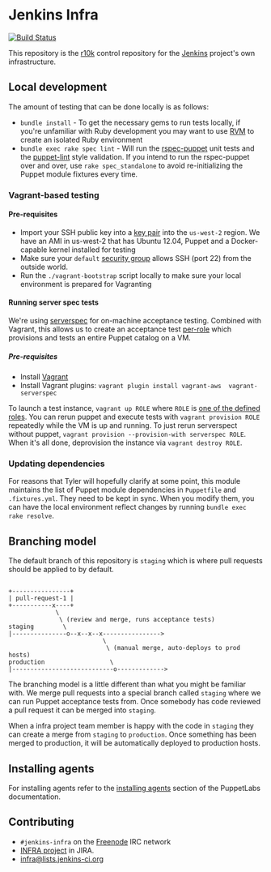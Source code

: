 # Jenkins Infra

[![Build
Status](https://jenkins.ci.cloudbees.com/buildStatus/icon?job=infra/jenkins-infra)](https://jenkins.ci.cloudbees.com/job/infra/job/jenkins-infra/)

This repository is the [r10k](https://github.com/adrienthebo/r10k) control
repository for the [Jenkins](https://jenkins-ci.org) project's own
infrastructure.

## Local development

The amount of testing that can be done locally is as follows:

 * `bundle install` - To get the necessary gems to run tests locally, if you're
   unfamiliar with Ruby development you may want to use [RVM](http://rvm.io/)
   to create an isolated Ruby environment
 * `bundle exec rake spec lint` - Will run the
   [rspec-puppet](http://rspec-puppet) unit tests and the
   [puppet-lint](http://puppet-lint.com) style validation. If you intend to run
   the rspec-puppet over and over, use `rake spec_standalone` to avoid
   re-initializing the Puppet module fixtures every time.

### Vagrant-based testing

#### Pre-requisites

 * Import your SSH public key into a [key
   pair](http://docs.aws.amazon.com/AWSEC2/latest/UserGuide/ec2-key-pairs.html)
   into the `us-west-2` region. We have an AMI in us-west-2 that has Ubuntu 12.04,
   Puppet and a Docker-capable kernel installed for testing
 * Make sure your `default` [security
   group](http://docs.aws.amazon.com/AWSEC2/latest/UserGuide/using-network-security.html)
   allows SSH (port 22) from the outside world.
 * Run the `./vagrant-bootstrap` script locally to make sure your local
   environment is prepared for Vagranting

#### Running server spec tests

We're using [serverspec](http://serverspec.org) for on-machine acceptance
testing. Combined with Vagrant, this allows us to create an acceptance test
[per-role](dist/role/manifests) which provisions and tests an entire Puppet
catalog on a VM.

##### Pre-requisites

* Install [Vagrant](https://www.vagrantup.com)
* Install Vagrant plugins: `vagrant plugin install vagrant-aws  vagrant-serverspec`

To launch a test instance, `vagrant up ROLE` where `ROLE` is [one of the defined roles](dist/role/manifests).
You can rerun puppet and execute tests with `vagrant provision ROLE` repeatedly while the VM is up and running.
To just rerun serverspect without puppet, `vagrant provision --provision-with serverspec ROLE`.
When it's all done, deprovision the instance via `vagrant destroy ROLE`.

### Updating dependencies
For reasons that Tyler will hopefully clarify at some point, this module maintains
the list of Puppet module dependencies in `Puppetfile` and `.fixtures.yml`. They
need to be kept in sync. When you modify them, you can have the local environment
reflect changes by running `bundle exec rake resolve`.

## Branching model

The default branch of this repository is `staging` which is where pull requests
should be applied to by default.


```

+----------------+
| pull-request-1 |
+-----------x----+
             \
              \ (review and merge, runs acceptance tests)
staging        \
|---------------o--x--x--x---------------->
                          \
                           \ (manual merge, auto-deploys to prod hosts)
production                  \
|----------------------------o------------->
```

The branching model is a little different than what you might be familiar with.
We merge pull requests into a special branch called `staging` where we can run
Puppet acceptance tests from. Once somebody has code reviewed a pull request it
can be merged into `staging`.

When a infra project team member is happy with the code in `staging` they can
create a merge from `staging` to `production`. Once something has been merged
to production, it will be automatically deployed to production hosts.

## Installing agents

For installing agents refer to the [installing
agents](http://docs.puppetlabs.com/pe/latest/install_agents.html) section of
the PuppetLabs documentation.

## Contributing

* `#jenkins-infra` on the [Freenode](http://freenode.net) IRC network
*  [INFRA project](https://issues.jenkins-ci.org/browse/INFRA) in JIRA.
* [infra@lists.jenkins-ci.org](http://lists.jenkins-ci.org/mailman/listinfo/jenkins-infra)

